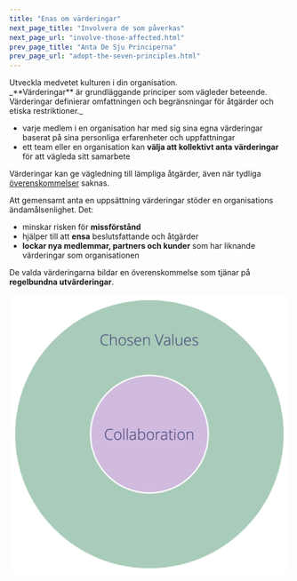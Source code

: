 ```yaml
---
title: "Enas om värderingar"
next_page_title: "Involvera de som påverkas"
next_page_url: "involve-those-affected.html"
prev_page_title: "Anta De Sju Principerna"
prev_page_url: "adopt-the-seven-principles.html"
---
```



<div class="card summary"><div class="card-body">Utveckla medvetet kulturen i din organisation.
</div></div>
_**Värderingar** är grundläggande principer som vägleder beteende. Värderingar definierar omfattningen och begränsningar för åtgärder och etiska restriktioner._

-   varje medlem i en organisation har med sig sina egna värderingar baserat på sina personliga erfarenheter och uppfattningar
-   ett team eller en organisation kan **välja att kollektivt anta värderingar** för att vägleda sitt samarbete

Värderingar kan ge vägledning till lämpliga åtgärder, även när tydliga <a href="glossary.html#entry-agreement" class="glossary-tooltip" data-toggle="tooltip" title="Överenskommelse: En överenskommen inriktning, process, förhållningssätt eller policy som skapats för att vägleda värdeflödet.">överenskommelser</a> saknas.

Att gemensamt anta en uppsättning värderingar stöder en organisations ändamålsenlighet. Det:

-   minskar risken för **missförstånd**
-   hjälper till att **ensa** beslutsfattande och åtgärder
-   **lockar nya medlemmar, partners och kunder** som har liknande värderingar som organisationen

De valda värderingarna bildar en överenskommelse som tjänar på **regelbundna utvärderingar**.

![Valda värderingar definierar begränsningar för samarbete](img/collaboration-values/chosen-values.png)
